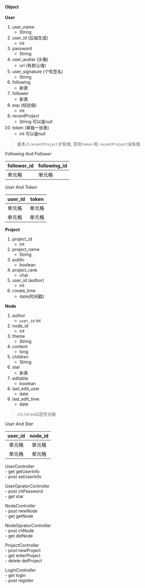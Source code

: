 #### Object  

**User**  

1. user_name  
	- String  
2. user_id  (后端生成)  
	- int  
3. password   
	- String  
4. user_avatar (头像)   
	- url (有默认值)   
5. user_signature (个性签名)  
	- String  
6. following    
	- 新表  
7. follower   
	- 新表  
8. exp  (经验值)   
	- int  
9. recentProject 
	- String 可以是null  
10. token (单独一张表)   
	- int 可以是null   

> 是本人`recentProject`才有值,
> 否则`token` 和 `recentProject`没有值  

*Following And Follower*  

| follower_id | following_id |
|-------------|--------------|
| 单元格      | 单元格       |

*User And Token*    

| user_id | token  |
|---------|--------|
| 单元格  | 单元格 |
| 单元格  | 单元格 |


**Project**    

1. project_id  
	- int   
2. project_name  
	- String   
3. public  
	- boolean  
4. project_rank  
	- char  
5. user_id  (author)  
	- int   
6. create_time   
	- date(时间戳)  

**Node**  

1. author  
	- `user_id` int  
2. node_id  
	- int  
2. theme  
	- String  
3. content  
	- long  
4. children  
	- String 
5. star  
	- 新表  
6. editable  
	- boolean  
7. last_edit_user  
	- date 
8. last_edit_time  
	- date  

> `children`以逗号分隔   


*User And Star*    

| user_id | node_id |
|:-------:|:-------:|
|  单元格 |  单元格 |
|  单元格 |  单元格 |


UserController  
	- get getUserInfo  
	- post setUserInfo  

UserOpratorController  
	- post chPassword  
	- get star  
	
NodeController  
	- post newNode  
	- get getNode  

NodeOpratorController  
	- post chNode  
	- get delNode  

ProjectController  
	- post newProject  
	- get enterProject  
	- delete delProject  

LoginController  
	- get login  
	- post register  

